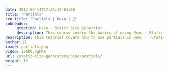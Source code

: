 ```yaml
---
date: 2017-09-14T17:26:12-04:00
title: "Partials"
seo_title: "Partials | Hexo | 🦒"
subheader:
     greeting: Hexo - Static Site Generator
     description: This course covers the basics of using Hexo - Static Site Generator. Work your way through the articles and we'll teach you everything you need to know to create a professional and scalable website or blog!
description: This tutorial covers how to use partials in Hexo -  Static Site Generator.
author: 🦒
image: partials.png
video: Je6kOL6ghR8
url: /static-site-generators/hexo/partials/
weight: 13
---
```

